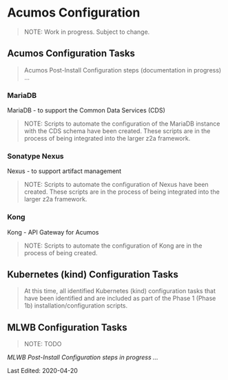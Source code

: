 # Acumos Configuration

> NOTE: Work in progress.  Subject to change.

## Acumos Configuration Tasks

>Acumos Post-Install Configuration steps (documentation in progress) ...

### MariaDB

MariaDB - to support the Common Data Services (CDS)

>NOTE: Scripts to automate the configuration of the MariaDB instance with the CDS schema have been created.
>These scripts are in the process of being integrated into the larger z2a framework.

### Sonatype Nexus

Nexus - to support artifact management

>NOTE: Scripts to automate the configuration of Nexus have been created.
>These scripts are in the process of being integrated into the larger z2a framework.

### Kong

Kong - API Gateway for Acumos

>NOTE: Scripts to automate the configuration of Kong are in the process of being created.

## Kubernetes (kind) Configuration Tasks

> At this time, all identified Kubernetes (kind) configuration tasks that have been identified and are included as part of the Phase 1 (Phase 1b) installation/configuration scripts.

## MLWB Configuration Tasks

>NOTE: TODO

*MLWB Post-Install Configuration steps in progress ...*

Last Edited: 2020-04-20

